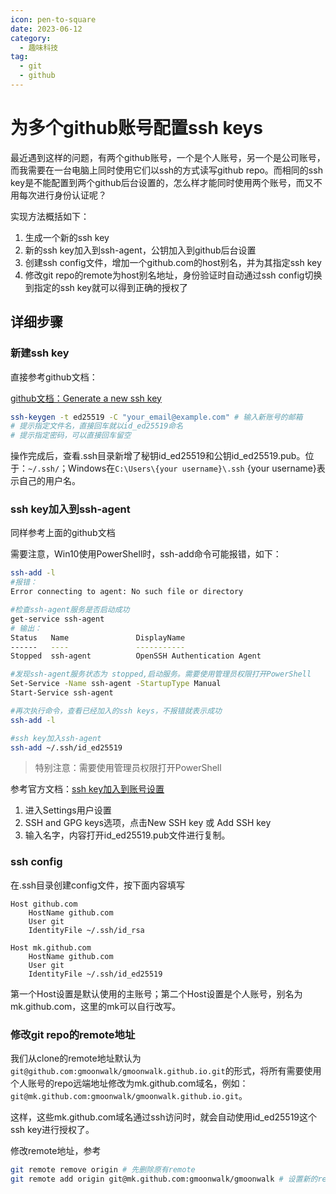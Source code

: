 ```yaml
---
icon: pen-to-square
date: 2023-06-12
category:
  - 趣味科技
tag:
  - git
  - github
---
```

# 为多个github账号配置ssh keys

最近遇到这样的问题，有两个github账号，一个是个人账号，另一个是公司账号，而我需要在一台电脑上同时使用它们以ssh的方式读写github repo。而相同的ssh key是不能配置到两个github后台设置的，怎么样才能同时使用两个账号，而又不用每次进行身份认证呢？

实现方法概括如下：

1. 生成一个新的ssh key
2. 新的ssh key加入到ssh-agent，公钥加入到github后台设置
3. 创建ssh config文件，增加一个github.com的host别名，并为其指定ssh key
4. 修改git repo的remote为host别名地址，身份验证时自动通过ssh config切换到指定的ssh key就可以得到正确的授权了

## 详细步骤

### 新建ssh key

直接参考github文档：

[github文档：Generate a new ssh key](https://docs.github.com/en/authentication/connecting-to-github-with-ssh/generating-a-new-ssh-key-and-adding-it-to-the-ssh-agent)

```bash
ssh-keygen -t ed25519 -C "your_email@example.com" # 输入新账号的邮箱
# 提示指定文件名，直接回车就以id_ed25519命名
# 提示指定密码，可以直接回车留空
```
操作完成后，查看.ssh目录新增了秘钥id_ed25519和公钥id_ed25519.pub。位于：`~/.ssh/`；Windows在`C:\Users\{your username}\.ssh` {your username}表示自己的用户名。

### ssh key加入到ssh-agent

同样参考上面的github文档

需要注意，Win10使用PowerShell时，ssh-add命令可能报错，如下：

```bash
ssh-add -l
#报错： 
Error connecting to agent: No such file or directory

#检查ssh-agent服务是否启动成功
get-service ssh-agent
# 输出：
Status   Name               DisplayName
------   ----               -----------
Stopped  ssh-agent          OpenSSH Authentication Agent

#发现ssh-agent服务状态为 stopped,启动服务。需要使用管理员权限打开PowerShell
Set-Service -Name ssh-agent -StartupType Manual
Start-Service ssh-agent

#再次执行命令，查看已经加入的ssh keys，不报错就表示成功
ssh-add -l

#ssh key加入ssh-agent
ssh-add ~/.ssh/id_ed25519
```

> 特别注意：需要使用管理员权限打开PowerShell

参考官方文档：[ssh key加入到账号设置](https://docs.github.com/en/authentication/connecting-to-github-with-ssh/adding-a-new-ssh-key-to-your-github-account#adding-a-new-ssh-key-to-your-account)

1. 进入Settings用户设置
2. SSH and GPG keys选项，点击New SSH key 或 Add SSH key
3. 输入名字，内容打开id_ed25519.pub文件进行复制。

### ssh config

在.ssh目录创建config文件，按下面内容填写

```
Host github.com
    HostName github.com
    User git
    IdentityFile ~/.ssh/id_rsa

Host mk.github.com
    HostName github.com
    User git
    IdentityFile ~/.ssh/id_ed25519
```

第一个Host设置是默认使用的主账号；第二个Host设置是个人账号，别名为mk.github.com，这里的mk可以自行改写。

### 修改git repo的remote地址

我们从clone的remote地址默认为`git@github.com:gmoonwalk/gmoonwalk.github.io.git`的形式，将所有需要使用个人账号的repo远端地址修改为mk.github.com域名，例如：`git@mk.github.com:gmoonwalk/gmoonwalk.github.io.git`。

这样，这些mk.github.com域名通过ssh访问时，就会自动使用id_ed25519这个ssh key进行授权了。

修改remote地址，参考
```bash
git remote remove origin # 先删除原有remote
git remote add origin git@mk.github.com:gmoonwalk/gmoonwalk # 设置新的remote
```